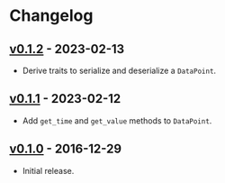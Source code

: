 # Changelog

## [v0.1.2](https://github.com/jeromefroe/tsz-rs/tree/0.1.2) - 2023-02-13

- Derive traits to serialize and deserialize a `DataPoint`.

## [v0.1.1](https://github.com/jeromefroe/tsz-rs/tree/0.1.1) - 2023-02-12

- Add `get_time` and `get_value` methods to `DataPoint`.

## [v0.1.0](https://github.com/jeromefroe/tsz-rs/tree/0.1.0) - 2016-12-29

- Initial release.
